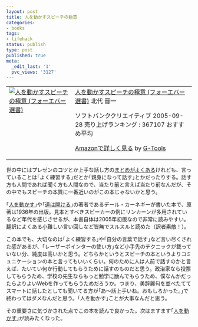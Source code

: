 ```yaml
---
layout: post
title: 人を動かすスピーチの極意
categories:
- books
tags:
- lifehack
status: publish
type: post
published: true
meta:
  _edit_last: '1'
  pvc_views: '3127'
---
```

<table border="0" cellpadding="5">
<tbody>
<tr>
<td valign="top"><a href="http://www.amazon.co.jp/exec/obidos/ASIN/4797329270/warikiru-22/ref=nosim/" target="_blank"><img class="fig" src="http://ecx.images-amazon.com/images/I/51C8XXhE2gL._SL160_.jpg" border="0" alt="人を動かすスピーチの極意 (フォーエバー選書)" /></a></td>
<td valign="top"><span><a href="http://www.amazon.co.jp/%E4%BA%BA%E3%82%92%E5%8B%95%E3%81%8B%E3%81%99%E3%82%B9%E3%83%94%E3%83%BC%E3%83%81%E3%81%AE%E6%A5%B5%E6%84%8F-%E3%83%95%E3%82%A9%E3%83%BC%E3%82%A8%E3%83%90%E3%83%BC%E9%81%B8%E6%9B%B8-%E3%83%87%E3%82%A4%E3%83%AB%E3%83%BB%E3%82%AB%E3%83%BC%E3%83%8D%E3%82%AE%E3%83%BC/dp/4797329270%3FSubscriptionId%3D15SMZCTB9V8NGR2TW082%26tag%3Dwarikiru-22%26linkCode%3Dxm2%26camp%3D2025%26creative%3D165953%26creativeASIN%3D4797329270" target="_blank">人を動かすスピーチの極意 (フォーエバー選書)</a><img src="http://www.assoc-amazon.jp/e/ir?t=warikiru-22&amp;l=ur2&amp;o=9" border="0" alt="" width="1" height="1" />
北代 晋一
</span>

<span>ソフトバンククリエイティブ  2005-09-28
売り上げランキング : 367107
おすすめ平均  <img src="http://g-images.amazon.com/images/G/01/detail/stars-4-5.gif" alt="" /></span>

<span><a href="http://www.amazon.co.jp/%E4%BA%BA%E3%82%92%E5%8B%95%E3%81%8B%E3%81%99%E3%82%B9%E3%83%94%E3%83%BC%E3%83%81%E3%81%AE%E6%A5%B5%E6%84%8F-%E3%83%95%E3%82%A9%E3%83%BC%E3%82%A8%E3%83%90%E3%83%BC%E9%81%B8%E6%9B%B8-%E3%83%87%E3%82%A4%E3%83%AB%E3%83%BB%E3%82%AB%E3%83%BC%E3%83%8D%E3%82%AE%E3%83%BC/dp/4797329270%3FSubscriptionId%3D15SMZCTB9V8NGR2TW082%26tag%3Dwarikiru-22%26linkCode%3Dxm2%26camp%3D2025%26creative%3D165953%26creativeASIN%3D4797329270" target="_blank">Amazonで詳しく見る</a></span> <span>by <a href="http://www.goodpic.com/mt/aws/index.html">G-Tools</a></span></td>
</tr>
</tbody>
</table>
世の中にはプレゼンのコツとか上手な話し方の<a href="http://b.hatena.ne.jp/articles/201002/779">まとめがよくある</a>けれども、言っていることは｢よく練習する｣だとか｢親身になって話す｣とかだったりする。話す方も人間であれば聞く方も人間なので、当たり前と言えば当たり前なんだが、その中でもスピーチの本質に一番近いのがこの本じゃないかと思う。

<!--more-->

｢<a href="http://www.amazon.co.jp/%E4%BA%BA%E3%82%92%E5%8B%95%E3%81%8B%E3%81%99-%E6%96%B0%E8%A3%85%E7%89%88-%E3%83%87%E3%83%BC%E3%83%AB-%E3%82%AB%E3%83%BC%E3%83%8D%E3%82%AE%E3%83%BC/dp/4422100513%3FSubscriptionId%3D15SMZCTB9V8NGR2TW082%26tag%3Dwarikiru-22%26linkCode%3Dxm2%26camp%3D2025%26creative%3D165953%26creativeASIN%3D4422100513">人を動かす</a>｣や｢<a href="http://www.amazon.co.jp/%E9%81%93%E3%81%AF%E9%96%8B%E3%81%91%E3%82%8B-%E6%96%B0%E8%A3%85%E7%89%88-%E3%83%87%E3%83%BC%E3%83%AB-%E3%82%AB%E3%83%BC%E3%83%8D%E3%82%AE%E3%83%BC/dp/4422100521%3FSubscriptionId%3D15SMZCTB9V8NGR2TW082%26tag%3Dwarikiru-22%26linkCode%3Dxm2%26camp%3D2025%26creative%3D165953%26creativeASIN%3D4422100521">道は開ける</a>｣の著者であるデール・カーネギーが書いた本で、原著は1936年の出版。見本とすべきスピーカーの例にリンカーンが多用されているなど年代を感じさせるが、本書自体は2005年初版なので非常に読みやすい。翻訳によくある小難しい言い回しなど皆無でスルスルと読めた（訳者素敵！）。

この本でも、大切なのは｢よく練習する｣や｢自分の言葉で話す｣など言い尽くされた感があるが、｢レーザーポインターの使い方｣など小手先のテクニックが載っていない分、純度は高いかと思う。どちらかというとスピーチの本というよりコミュニケーションの本と言ってもいいくらい。何のために人は人前で話すのかと言えば、たいてい何か行動してもらうために話すのものだと思う。政治家なら投票してもらうため、学校の先生ならもっと勉学に励んでもらうため、僕なんかだったらよりよいWebを作ってもらうためだろうか。つまり、美辞麗句を並べたててスマートに話したとしても聞いてる方が｢あ〜話上手いね。おもしろかった。｣で終わってはダメなんだと思う。｢人を動かす｣ことが大事なんだと思う。

その重要さに気づかされた点でこの本を読んで良かった。次はますます｢<a href="http://www.amazon.co.jp/%E4%BA%BA%E3%82%92%E5%8B%95%E3%81%8B%E3%81%99-%E6%96%B0%E8%A3%85%E7%89%88-%E3%83%87%E3%83%BC%E3%83%AB-%E3%82%AB%E3%83%BC%E3%83%8D%E3%82%AE%E3%83%BC/dp/4422100513%3FSubscriptionId%3D15SMZCTB9V8NGR2TW082%26tag%3Dwarikiru-22%26linkCode%3Dxm2%26camp%3D2025%26creative%3D165953%26creativeASIN%3D4422100513">人を動かす</a>｣が読みたくなった。
